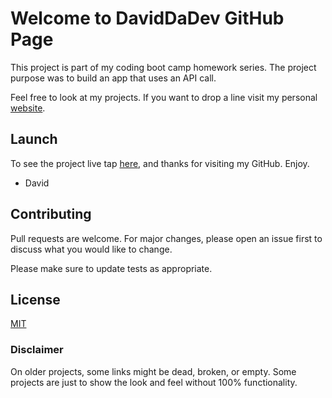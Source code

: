 # Welcome to DavidDaDev GitHub Page

This project is part of my coding boot camp homework series. The project purpose was to build an app that uses an API call.

Feel free to look at my projects. If you want to drop a line visit my personal [website](http://davidsoto.dev/).

## Launch

To see the project live tap [here](https://daviddadev.github.io/giphy-api-app/index.html), and thanks for visiting my GitHub. Enjoy.

- David

## Contributing
Pull requests are welcome. For major changes, please open an issue first to discuss what you would like to change.

Please make sure to update tests as appropriate.

## License
[MIT](https://choosealicense.com/licenses/mit/)

### Disclaimer
On older projects, some links might be dead, broken, or empty. Some projects are just to show the look and feel without 100% functionality. 
